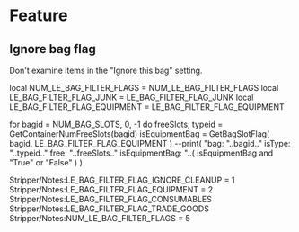 # Feature

## Ignore bag flag

Don't examine items in the "Ignore this bag" setting.

local NUM_LE_BAG_FILTER_FLAGS = NUM_LE_BAG_FILTER_FLAGS
local LE_BAG_FILTER_FLAG_JUNK = LE_BAG_FILTER_FLAG_JUNK
local LE_BAG_FILTER_FLAG_EQUIPMENT = LE_BAG_FILTER_FLAG_EQUIPMENT


for bagid = NUM_BAG_SLOTS, 0, -1 do
		freeSlots, typeid = GetContainerNumFreeSlots(bagid)
		isEquipmentBag = GetBagSlotFlag( bagid, LE_BAG_FILTER_FLAG_EQUIPMENT )
		--print( "bag: "..bagid.." isType: "..typeid.." free: "..freeSlots.." isEquipmentBag: "..( isEquipmentBag and "True" or "False" ) )


Stripper/Notes:LE_BAG_FILTER_FLAG_IGNORE_CLEANUP = 1
Stripper/Notes:LE_BAG_FILTER_FLAG_EQUIPMENT = 2
Stripper/Notes:LE_BAG_FILTER_FLAG_CONSUMABLES
Stripper/Notes:LE_BAG_FILTER_FLAG_TRADE_GOODS
Stripper/Notes:NUM_LE_BAG_FILTER_FLAGS = 5